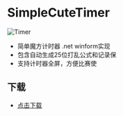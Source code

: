 # SimpleCuteTimer

![Timer](https://raw.githubusercontent.com/homchou/SimpleCuteTimer/master/D2.ico)  
* 简单魔方计时器 .net winform实现
* 包含自动生成25位打乱公式和记录保
* 支持计时器全屏，方便比赛使


## 下载
* [点击下载](https://github.com/homchou/SimpleCuteTimer/blob/master/bin/Debug/SimpleCuteTimer.exe?raw=true)
